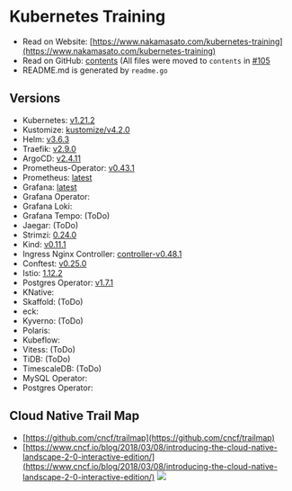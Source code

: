 # Kubernetes Training


- Read on Website: [https://www.nakamasato.com/kubernetes-training](https://www.nakamasato.com/kubernetes-training)
- Read on GitHub: [contents](contents) (All files were moved to `contents` in [#105](https://github.com/nakamasato/kubernetes-training/pull/105)
- README.md is generated by `readme.go`
## Versions
- Kubernetes: [v1.21.2](https://github.com/kubernetes/kubernetes/releases/tag/v1.21.2)
- Kustomize: [kustomize/v4.2.0](https://github.com/kubernetes-sigs/kustomize/releases/tag/kustomize/v4.2.0)
- Helm: [v3.6.3](https://github.com/helm/helm/releases/tag/v3.6.3)
- Traefik: [v2.9.0](https://github.com/traefik/traefik/releases/tag/v2.9.0)
- ArgoCD: [v2.4.11](https://github.com/argoproj/argo-cd/releases/tag/v2.4.11)
- Prometheus-Operator: [v0.43.1](https://github.com/prometheus-operator/prometheus-operator/releases/tag/v0.43.1)
- Prometheus: [latest](https://github.com/prometheus/prometheus/releases)
- Grafana: [latest](https://github.com/grafana/grafana/releases)
- Grafana Operator: [](https://github.com/grafana-operator/grafana-operator)
- Grafana Loki: [](https://github.com/grafana/loki)
- Grafana Tempo: [](https://github.com/grafana/tempo)(ToDo)
- Jaegar: [](https://github.com/jaegertracing/jaeger)(ToDo)
- Strimzi: [0.24.0](https://github.com/strimzi/strimzi-kafka-operator/releases/tag/0.24.0)
- Kind: [v0.11.1](https://github.com/kubernetes-sigs/kind/releases/tag/v0.11.1)
- Ingress Nginx Controller: [controller-v0.48.1](https://github.com/kubernetes/ingress-nginx/releases/tag/controller-v0.48.1)
- Conftest: [v0.25.0](https://github.com/open-policy-agent/conftest/releases/tag/v0.25.0)
- Istio: [1.12.2](https://github.com/istio/istio/releases/tag/1.12.2)
- Postgres Operator: [v1.7.1](https://github.com/zalando/postgres-operator/releases/tag/v1.7.1)
- KNative: [](https://github.com/knative/serving)
- Skaffold: [](https://github.com/GoogleContainerTools/skaffold)(ToDo)
- eck: [](https://github.com/elastic/cloud-on-k8s)
- Kyverno: [](https://github.com/kyverno/kyverno)(ToDo)
- Polaris: [](https://github.com/FairwindsOps/polaris)
- Kubeflow: [](https://github.com/kubeflow/kubeflow)
- Vitess: [](https://github.com/vitessio/vitess)(ToDo)
- TiDB: [](https://github.com/pingcap/tidb)(ToDo)
- TimescaleDB: [](https://github.com/timescale/timescaledb-kubernetes)(ToDo)
- MySQL Operator: [](https://github.com/mysql/mysql-operator)
- Postgres Operator: [](https://github.com/zalando/postgres-operator)
## Cloud Native Trail Map
- [https://github.com/cncf/trailmap](https://github.com/cncf/trailmap)
- [https://www.cncf.io/blog/2018/03/08/introducing-the-cloud-native-landscape-2-0-interactive-edition/](https://www.cncf.io/blog/2018/03/08/introducing-the-cloud-native-landscape-2-0-interactive-edition/)
![](https://github.com/cncf/trailmap/blob/master/CNCF_TrailMap_latest.png?raw=true)
